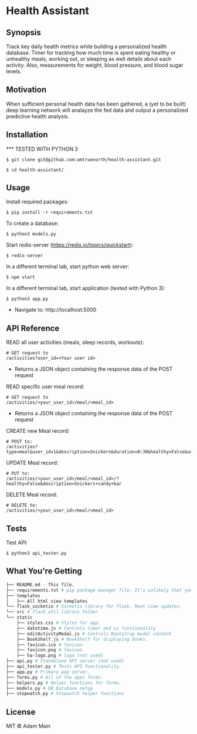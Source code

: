 # Health Assistant

## Synopsis

Track key daily health metrics while building a personalized health database.  Timer for tracking how much time is spent eating healthy or unhealthy meals, working out, or sleeping as well details about each activity.  Also, measurements for weight, blood pressure, and blood sugar levels.

## Motivation

When sufficient personal health data has been gathered, a (yet to be built) deep learning network will analayze the fed data and output a personalized predictive health analysis.

## Installation

*** TESTED WITH PYTHON 3

```
$ git clone git@github.com:amtruenorth/health-assistant.git

$ cd health-assistant/
```

## Usage
Install required packages:
```
$ pip install -r requirements.txt
```

To create a database:
```
$ python3 models.py
```

Start redis-server (https://redis.io/topics/quickstart):
```
$ redis-server
```

In a different terminal tab, start python web server:
```
$ npm start
```

In a different terminal tab, start application (tested with Python 3):
```
$ python3 app.py
```
* Navigate to: http://localhost:5000

## API Reference

READ all user activities (meals, sleep records, workouts):
```
# GET request to
/activities?user_id=<Your user id>
```
* Returns a JSON object containing the response data of the POST request

READ specific user meal record:
```
# GET request to
/activities/<your_user_id>/meal/<meal_id>
```
* Returns a JSON object containing the response data of the POST request

CREATE new Meal record:
```
# POST to:
/activities?type=meal&user_id=1&description=Snickers&duration=0:30&healthy=False&unhealthy=True&starch_rich=False&sucrose_rich=True
```

UPDATE Meal record:
```
# PUT to:
/activities/<your_user_id>/meal/<meal_id>/?healthy=False&description=Snickers+candy+bar
```

DELETE Meal record:
```
# DELETE to:
/activities/<your_user_id>/meal/<meal_id>
```

## Tests

Test API:
```
$ python3 api_tester.py
```

## What You're Getting
```bash
├── README.md - This file.
├── requirements.txt # pip package manager file. It's unlikely that you'll need to modify this.
├── templates
│   ├── All html view templates
└── flask_socketio # Socketio library for flask. Real time updates.
└── src # flask_util library folder
└── static
    ├── styles.css # Styles for app.
    ├── datetime.js # Controls timer and ui functionality
    ├── editActivityModal.js # Controls Bootstrap modal content
    ├── BookShelf.js # BookShelf for displaying books.
    ├── favicon.ico # favicon
    ├── favicon.png # favicon
    ├── ha-logo.png # logo (not used)
├── api.py # Standalone API server (not used)
├── api_tester.py # Tests API functionality.
├── app.py # Primary app server.
├── forms.py # All of the apps forms.
├── helpers.py # Helper functions for forms.
├── models.py # DB Database setup
├── stopwatch.py # Stopwatch helper functions
```

## License

MIT © Adam Main
